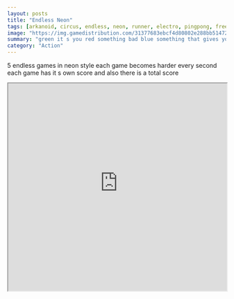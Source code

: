 ```yaml
---
layout: posts
title: "Endless Neon"
tags: [arkanoid, circus, endless, neon, runner, electro, pingpong, free, online, games, oyna, game, free, games, play, play, games]
image: "https://img.gamedistribution.com/31377683ebcf4d80802e288bb514723e.jpg"
summary: "green it s you red something bad blue something that gives you score points  free online games oyna game free games play play games"
category: "Action"
---
```


5 endless games in neon style each game becomes harder every second each game has it s own score and also there is a total score

<iframe width="100%" height="480px;" src="https://html5.gamedistribution.com/31377683ebcf4d80802e288bb514723e/"></iframe>